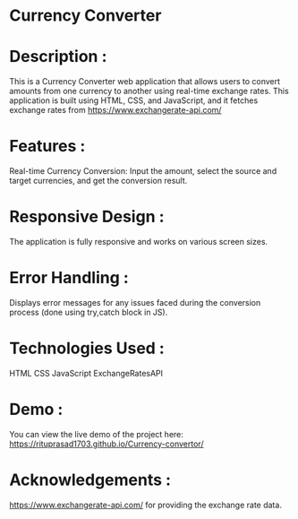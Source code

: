 # Currency Converter


# Description :
This is a Currency Converter web application that allows users to convert amounts from one currency to another using real-time exchange rates. This application is built using HTML, CSS, and JavaScript, and it fetches exchange rates from https://www.exchangerate-api.com/

# Features :
Real-time Currency Conversion: Input the amount, select the source and target currencies, and get the conversion result.

# Responsive Design : 
The application is fully responsive and works on various screen sizes.

# Error Handling :
Displays error messages for any issues faced during the conversion process (done using try,catch block in JS).

# Technologies Used :
HTML
CSS
JavaScript
ExchangeRatesAPI

# Demo : 
You can view the live demo of the project here: https://rituprasad1703.github.io/Currency-convertor/

# Acknowledgements :
https://www.exchangerate-api.com/ for providing the exchange rate data.
